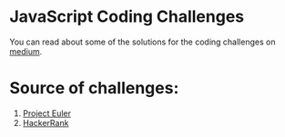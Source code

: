 # JavaScript Coding Challenges
You can read about some of the solutions for the coding challenges on [medium](https://medium.com/@popflorin1705).

# Source of challenges:
1. [Project Euler](https://projecteuler.net)
2. [HackerRank](https://www.hackerrank.com)

